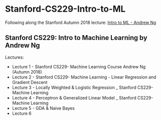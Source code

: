 # Stanford-CS229-Intro-to-ML
Following along the Stanford Autumn 2018 lecture:
[Intro to ML - Andrew Ng](https://www.youtube.com/playlist?list=PLoROMvodv4rMiGQp3WXShtMGgzqpfVfbU)

## Stanford CS229: Intro to Machine Learning by Andrew Ng
Lectures:
- Lecture 1 - Stanford CS229- Machine Learning Course Andrew Ng (Autumn 2018)
- Lecture 2 - Stanford CS229- Machine Learning - Linear Regression and Gradient Descent
- Lecture 3 - Locally Weighted & Logistic Regression _ Stanford CS229- Machine Learning
- Lecture 4 - Perceptron & Generalized Linear Model _ Stanford CS229- Machine Learning
- Lecture 5 - GDA & Naive Bayes 
- Lecture 6 
